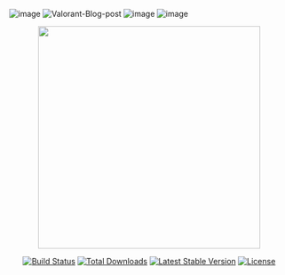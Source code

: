 ![image](https://user-images.githubusercontent.com/62671812/153241632-863a13e8-5438-4dc5-912c-26612cf32a05.png)
![Valorant-Blog-post](https://user-images.githubusercontent.com/62671812/153241748-744475dc-baa7-4885-b761-f549daa01b91.png)
![image](https://user-images.githubusercontent.com/62671812/153243150-a5ed7070-b964-43fe-a7ad-23749852a378.png)
![image](https://user-images.githubusercontent.com/62671812/153243136-66c2b5d6-fa10-4128-a103-7bd407fdefb7.png)

<p align="center"><a href="https://laravel.com" target="_blank"><img src="https://raw.githubusercontent.com/laravel/art/master/logo-lockup/5%20SVG/2%20CMYK/1%20Full%20Color/laravel-logolockup-cmyk-red.svg" width="400"></a></p>

<p align="center">
<a href="https://travis-ci.org/laravel/framework"><img src="https://travis-ci.org/laravel/framework.svg" alt="Build Status"></a>
<a href="https://packagist.org/packages/laravel/framework"><img src="https://img.shields.io/packagist/dt/laravel/framework" alt="Total Downloads"></a>
<a href="https://packagist.org/packages/laravel/framework"><img src="https://img.shields.io/packagist/v/laravel/framework" alt="Latest Stable Version"></a>
<a href="https://packagist.org/packages/laravel/framework"><img src="https://img.shields.io/packagist/l/laravel/framework" alt="License"></a>
</p>
